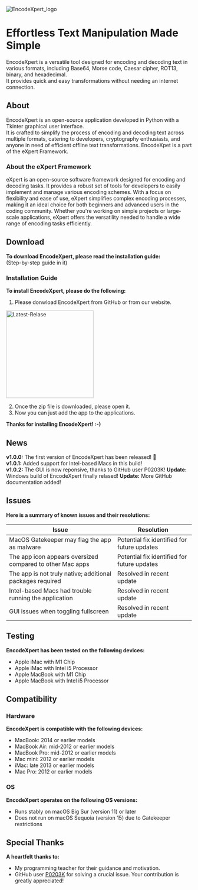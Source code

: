 ![EncodeXpert_logo](https://github.com/user-attachments/assets/afdef083-af43-4e95-93c8-2305831d0974)

# Effortless Text Manipulation Made Simple
EncodeXpert is a versatile tool designed for encoding and decoding text in various formats, including Base64, Morse code, Caesar cipher, ROT13, binary, and hexadecimal.  
It provides quick and easy transformations without needing an internet connection.

## About
EncodeXpert is an open-source application developed in Python with a Tkinter graphical user interface.  
It is crafted to simplify the process of encoding and decoding text across multiple formats, catering to developers, cryptography enthusiasts, and anyone in need of efficient offline text transformations.
EncodeXpet is a part of the eXpert Framework.

### About the eXpert Framework
eXpert is an open-source software framework designed for encoding and decoding tasks. It provides a robust set of tools for developers to easily implement and manage various encoding schemes. With a focus on flexibility and ease of use, eXpert simplifies complex encoding processes, making it an ideal choice for both beginners and advanced users in the coding community. Whether you're working on simple projects or large-scale applications, eXpert offers the versatility needed to handle a wide range of encoding tasks efficiently.

## Download
**To download EncodeXpert, please read the installation guide:**  
(Step-by-step guide in it)

### Installation Guide
**To install EncodeXpert, please do the following:**
1. Please donwload EncodeXpert from GitHub or from our website.

<img width="237" alt="Latest-Relase" src="https://github.com/user-attachments/assets/c175a3ad-b451-44a2-a40c-72bb595984b0">

2. Once the zip file is downloaded, please open it.
3. Now you can just add the app to the applications.

**Thanks for installing EncodeXpert! :-)**

## News
**v1.0.0:** The first version of EncodeXpert has been released! 🎉  
**v1.0.1:** Added support for Intel-based Macs in this build!  
**v1.0.2:** The GUI is now reponsive, thanks to GitHub user P0203K!
**Update:** Windows build of EncodeXpert finally relased!
**Update:** More GitHub documentation added!

## Issues

**Here is a summary of known issues and their resolutions:**

| Issue                                                      |	Resolution                                  |
| ---------------------------------------------------------- | -------------------------------------------- |
| MacOS Gatekeeper may flag the app as malware               |	Potential fix identified for future updates |
| The app icon appears oversized compared to other Mac apps  |	Potential fix identified for future updates |
| The app is not truly native; additional packages required  |	Resolved in recent update                   |
| Intel-based Macs had trouble running the application       |	Resolved in recent update                   |
| GUI issues when toggling fullscreen                        |	Resolved in recent update                   |

## Testing
**EncodeXpert has been tested on the following devices:**

- Apple iMac with M1 Chip
- Apple iMac with Intel i5 Processor
- Apple MacBook with M1 Chip
- Apple MacBook with Intel i5 Processor

## Compatibility
### Hardware
**EncodeXpert is compatible with the following devices:**  
- MacBook: 2014 or earlier models
- MacBook Air: mid-2012 or earlier models
- MacBook Pro: mid-2012 or earlier models
- Mac mini: 2012 or earlier models
- iMac: late 2013 or earlier models
- Mac Pro: 2012 or earlier models  

### OS
**EncodeXpert operates on the following OS versions:**
- Runs stably on macOS Big Sur (version 11) or later
- Does not run on macOS Sequoia (version 15) due to Gatekeeper restrictions

## Special Thanks
**A heartfelt thanks to:**  
- My programming teacher for their guidance and motivation.
- GitHub user [P0203K](https://github.com/P0203K) for solving a crucial issue. Your contribution is greatly appreciated!
